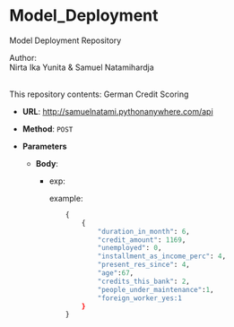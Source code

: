# Model_Deployment
Model Deployment Repository

Author:<br>
Nirta Ika Yunita & Samuel Natamihardja

<br>
This repository contents: 
German Credit Scoring

* **URL**: http://samuelnatami.pythonanywhere.com/api  


* **Method**: `POST`
	
* **Parameters**
	
	* **Body**: 
		* exp: 


			example:
			```python
				{
					{
						"duration_in_month": 6,
						"credit_amount": 1169,
						"unemployed": 0,
						"installment_as_income_perc": 4,
						"present_res_since": 4, 
						"age":67,
						"credits_this_bank": 2,
						"people_under_maintenance":1,
						"foreign_worker_yes:1
					}
				}
			```
